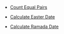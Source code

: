 * [Count Equal Pairs](https://github.com/werowe/HypatiaAcademy/blob/master/assignment/count%20pairs.ipynb)

* [Calculate Easter Date](https://github.com/werowe/HypatiaAcademy/blob/master/assignment/easter.py)

* [Calculate Ramada Date](https://github.com/werowe/HypatiaAcademy/blob/master/assignment/calverter.ipynb)

